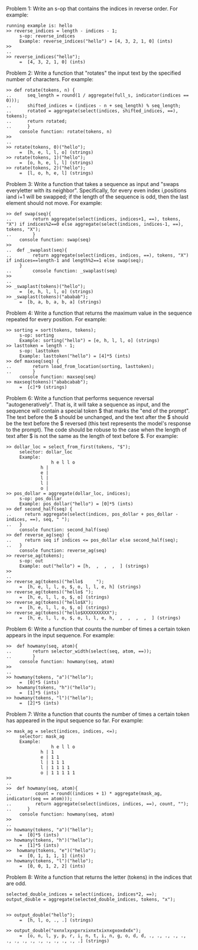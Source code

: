 Problem 1: Write an s-op that contains the indices in reverse order. For example:

```
running example is: hello
>> reverse_indices = length - indices - 1;
     s-op: reverse_indices
 	 Example: reverse_indices("hello") = [4, 3, 2, 1, 0] (ints)
>> 
.. 
>> reverse_indices("hello");
	 =  [4, 3, 2, 1, 0] (ints) 
```


Problem 2: Write a function that "rotates" the input text by the specified number of characters. For example:

```
>> def rotate(tokens, n) {
..      seq_length = round(1 / aggregate(full_s, indicator(indices == 0)));
..      shifted_indices = (indices - n + seq_length) % seq_length;
..      rotated = aggregate(select(indices, shifted_indices, ==), tokens);
..      return rotated;
..      }
     console function: rotate(tokens, n)
>> 
.. 
>> rotate(tokens, 0)("hello");
	 =  [h, e, l, l, o] (strings)
>> rotate(tokens, 1)("hello");
	 =  [o, h, e, l, l] (strings)
>> rotate(tokens, 2)("hello");
	 =  [l, o, h, e, l] (strings)
```

Problem 3: Write a function that takes a sequence as input and "swaps everyletter with its neighbor". Specifically, for every even index i,positions iand i+1 will be swapped; if the length of the sequence is odd, then the last element should not move. For example:


```
>> def swap(seq){
..        return aggregate(select(indices, indices+1, ==), tokens, "X") if indices%2==0 else aggregate(select(indices, indices-1, ==), tokens, "X");
..        }
     console function: swap(seq)
>>  
..  def _swaplast(seq){
..        return aggregate(select(indices, indices, ==), tokens, "X") if indices==length-1 and length%2==1 else swap(seq);
     }
..        console function: _swaplast(seq)
>> 
.. 
>> _swaplast(tokens)("hello");
	 =  [e, h, l, l, o] (strings)
>> _swaplast(tokens)("ababab");
	 =  [b, a, b, a, b, a] (strings)
```


Problem 4: Write a function that returns the maximum value in the sequence repeated for every position. For example:
```
>> sorting = sort(tokens, tokens);
     s-op: sorting
 	 Example: sorting("hello") = [e, h, l, l, o] (strings)
>> lasttoken = length - 1;
     s-op: lasttoken
 	 Example: lasttoken("hello") = [4]*5 (ints)
>> def maxseq(seq) {
..        return load_from_location(sorting, lasttoken);
..        }
     console function: maxseq(seq)
>> maxseq(tokens)("ababcabab");
	 =  [c]*9 (strings)
```



Problem 6: Write a function that performs sequence reversal "autogeneratively". That is, it will take a sequence as input, and the sequence will contain a special token $ that marks the "end of the prompt". The text before the $ should be unchanged, and the text after the $ should be the text before the $ reversed (this text represents the model's response to the prompt). The code should be robuse to the case when the length of text after $ is not the same as the length of text before $. For example:
```
>> dollar_loc = select_from_first(tokens, "$");
     selector: dollar_loc
 	 Example:
 			     h e l l o
 			 h |          
 			 e |          
 			 l |          
 			 l |          
 			 o |          
>> pos_dollar = aggregate(dollar_loc, indices);
     s-op: pos_dollar
 	 Example: pos_dollar("hello") = [0]*5 (ints)
>> def second_half(seq) {
..     return aggregate(select(indices, pos_dollar + pos_dollar - indices, ==), seq, " ");
..   }
     console function: second_half(seq)
>> def reverse_ag(seq) {
..     return seq if indices <= pos_dollar else second_half(seq);
..   }
     console function: reverse_ag(seq)
>> reverse_ag(tokens);
     s-op: out
 	 Example: out("hello") = [h,  ,  ,  ,  ] (strings)
>> 
.. 
>> reverse_ag(tokens)("hello$     ");
	 =  [h, e, l, l, o, $, o, l, l, e, h] (strings)
>> reverse_ag(tokens)("hello$ ");
	 =  [h, e, l, l, o, $, o] (strings)
>> reverse_ag(tokens)("hello$X");
	 =  [h, e, l, l, o, $, o] (strings)
>> reverse_ag(tokens)("hello$XXXXXXXXXX");
	 =  [h, e, l, l, o, $, o, l, l, e, h,  ,  ,  ,  ,  ] (strings)
```


Problem 6: Write a function that counts the number of times a certain token appears in the input sequence. For example:
```
>>  def howmany(seq, atom){
..        return selector_width(select(seq, atom, ==));
..        }
     console function: howmany(seq, atom)
>> 
.. 
>> howmany(tokens, "a")("hello");
	 =  [0]*5 (ints)
>>  howmany(tokens, "h")("hello");
	 =  [1]*5 (ints)
>> howmany(tokens, "l")("hello");
	 =  [2]*5 (ints)
```


Problem 7: Write a function that counts the number of times a certain token has appeared in the input sequence so far. For example:

```
>> mask_ag = select(indices, indices, <=);
     selector: mask_ag
 	 Example:
 			     h e l l o
 			 h | 1        
 			 e | 1 1      
 			 l | 1 1 1    
 			 l | 1 1 1 1  
 			 o | 1 1 1 1 1
>> 
.. 
>>  def howmany(seq, atom){
..         count = round((indices + 1) * aggregate(mask_ag, indicator(seq == atom)));
..         return aggregate(select(indices, indices, ==), count, "");
..      }
     console function: howmany(seq, atom)
>> 
.. 
>> howmany(tokens, "a")("hello");
	 =  [0]*5 (ints)
>> howmany(tokens, "h")("hello");
	 =  [1]*5 (ints)
>>  howmany(tokens, "e")("hello");
	 =  [0, 1, 1, 1, 1] (ints)
>> howmany(tokens, "l")("hello");
	 =  [0, 0, 1, 2, 2] (ints)
```

Problem 8: Write a function that returns the letter (tokens) in the indices that are odd. 

```
selected_double_indices = select(indices, indices*2, ==);
output_double = aggregate(selected_double_indices, tokens, "x");


>> output_double("hello");
	 =  [h, l, o, ., .] (strings)

>> output_double("oxnxlxyxpxrxixnxtxixnxgxoxdxdx");
	 =  [o, n, l, y, p, r, i, n, t, i, n, g, o, d, d, ., ., ., ., ., ., ., ., ., ., ., ., ., ., .] (strings)
```
